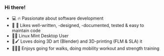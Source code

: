 ### Hi there!

- 💻 🔥 Passionate about software development
- 🔧 📄 Likes well-written, -designed, -documented, tested & easy to maintain code
- 🐧🌱 Linux Mint Desktop User
- 🎨🖌️ Loves doing 3D art (Blender) and 3D-printing (FLM & SLA) it
- 🌳🤸‍♀️ Enjoys going for walks, doing mobility workout and strength training


<!--
**RobertHue/RobertHue** is a ✨ _special_ ✨ repository because its `README.md` (this file) appears on your GitHub profile.

Here are some ideas to get you started:

- 🔭 I’m currently working on ...
- 🌱 I’m currently learning ...
- 👯 I’m looking to collaborate on ...
- 🤔 I’m looking for help with ...
- 💬 Ask me about ...
- 📫 How to reach me: ...
- 😄 Pronouns: ...
- ⚡ Fun fact: ...
-->
